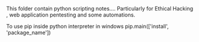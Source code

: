 This folder contain python scripting notes....
Particularly for Ethical Hacking , web application pentesting  and some automations.

To use pip inside python interpreter in windows
 pip.main(['install', 'package_name'])
